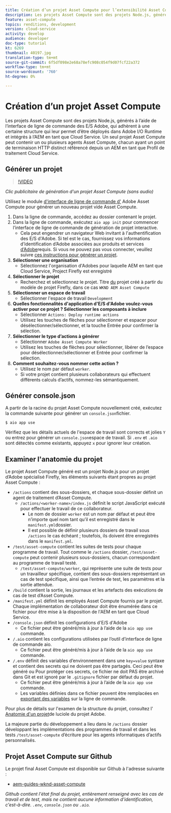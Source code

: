 ```yaml
---
title: Création d’un projet Asset Compute pour l’extensibilité Asset Compute
description: Les projets Asset Compute sont des projets Node.js, générés à l’aide de l’interface de ligne de commande des E/S Adobe, qui adhèrent à une certaine structure leur permettant d’être déployés dans Adobe I/O Runtime et intégrés à l’AEM en tant que Cloud Service.
feature: asset-compute
topics: renditions, development
version: cloud-service
activity: develop
audience: developer
doc-type: tutorial
kt: 6269
thumbnail: 40197.jpg
translation-type: tm+mt
source-git-commit: 6f5df098e2e68a78efc908c054f9d07fcf22a372
workflow-type: tm+mt
source-wordcount: '760'
ht-degree: 0%

---
```



# Création d’un projet Asset Compute

Les projets Asset Compute sont des projets Node.js, générés à l’aide de l’interface de ligne de commande des E/S Adobe, qui adhèrent à une certaine structure qui leur permet d’être déployés dans Adobe I/O Runtime et intégrés à l’AEM en tant que Cloud Service. Un seul projet Asset Compute peut contenir un ou plusieurs agents Asset Compute, chacun ayant un point de terminaison HTTP distinct référencé depuis un AEM en tant que Profil de traitement Cloud Service.

## Générer un projet

>[!VIDEO](https://video.tv.adobe.com/v/40197/?quality=12&learn=on)

_Clic publicitaire de génération d&#39;un projet Asset Compute (sans audio)_


Utilisez le module [d&#39;interface de ligne de commande d&#39;](../set-up/development-environment.md#aio-cli) Adobe Asset Compute pour générer un nouveau projet vide Asset Compute.

1. Dans la ligne de commande, accédez au dossier contenant le projet.
1. Dans la ligne de commande, exécutez `aio app init` pour commencer l’interface de ligne de commande de génération de projet interactive.
   + Cela peut engendrer un navigateur Web invitant à l&#39;authentification des E/S d&#39;Adobe. Si tel est le cas, fournissez vos informations d’identification d’Adobe associées aux produits et services [d’Adobe](../set-up/accounts-and-services.md)requis. Si vous ne pouvez pas vous connecter, veuillez suivre [ces instructions pour générer un projet](https://github.com/AdobeDocs/project-firefly/blob/master/getting_started/first_app.md#42-developer-is-not-logged-in-as-enterprise-organization-user).
1. __Sélectionner une organisation__
   + Sélectionnez l&#39;organisation d&#39;Adobes pour laquelle AEM en tant que Cloud Service, Project Firefly est enregistré
1. __Sélectionner le projet__
   + Recherchez et sélectionnez le projet. Titre [du](../set-up/firefly.md) projet créé à partir du modèle de projet Firefly, dans ce cas `WKND AEM Asset Compute`
1. __Sélectionner un espace de travail__
   + Sélectionner l&#39;espace de travail `Development`
1. __Quelles fonctionnalités d&#39;application d&#39;E/S d&#39;Adobe voulez-vous activer pour ce projet ? Sélectionner les composants à inclure__
   + Sélectionner `Actions: Deploy runtime actions`
   + Utilisez les touches de flèches pour sélectionner et espacer pour désélectionner/sélectionner, et la touche Entrée pour confirmer la sélection.
1. __Sélectionner le type d’actions à générer__
   + Sélectionner `Adobe Asset Compute Worker`
   + Utilisez les touches de flèches pour sélectionner, libérer de l’espace pour désélectionner/sélectionner et Entrée pour confirmer la sélection.
1. __Comment souhaitez-vous nommer cette action ?__
   + Utilisez le nom par défaut `worker`.
   + Si votre projet contient plusieurs collaborateurs qui effectuent différents calculs d’actifs, nommez-les sémantiquement.

## Générer console.json

A partir de la racine du projet Asset Compute nouvellement créé, exécutez la commande suivante pour générer un `console.json`fichier.

```
$ aio app use
```

Vérifiez que les détails actuels de l&#39;espace de travail sont corrects et jolies `Y` ou entrez pour générer un `console.json`espace de travail. Si `.env` et `.aio` sont détectés comme existants, appuyez `x` pour ignorer leur création.

## Examiner l&#39;anatomie du projet

Le projet Asset Compute généré est un projet Node.js pour un projet d’Adobe spécialisé Firefly, les éléments suivants étant propres au projet Asset Compute :

+ `/actions` contient des sous-dossiers, et chaque sous-dossier définit un agent de traitement d’Asset Compute.
   + `/actions/<worker-name>/index.js` définit le script JavaScript exécuté pour effectuer le travail de ce collaborateur.
      + Le nom de dossier `worker` est un nom par défaut et peut être n’importe quel nom tant qu’il est enregistré dans le `manifest.yml`dossier.
      + Il est possible de définir plusieurs dossiers de travail sous `/actions` le cas échéant ; toutefois, ils doivent être enregistrés dans le `manifest.yml`.
+ `/test/asset-compute` contient les suites de tests pour chaque programme de travail. Tout comme le `/actions` dossier, `/test/asset-compute` peut contenir plusieurs sous-dossiers, chacun correspondant au programme de travail testé.
   + `/test/asset-compute/worker`, qui représente une suite de tests pour un travailleur spécifique, contient des sous-dossiers représentant un cas de test spécifique, ainsi que l’entrée de test, les paramètres et la sortie attendue.
+ `/build` contient la sortie, les journaux et les artefacts des exécutions de cas de test d’Asset Compute.
+ `/manifest.yml` définit les employés Asset Compute fournis par le projet. Chaque implémentation de collaborateur doit être énumérée dans ce fichier pour être mise à la disposition de l&#39;AEM en tant que Cloud Service.
+ `/console.json` définit les configurations d&#39;E/S d&#39;Adobe
   + Ce fichier peut être généré/mis à jour à l’aide de la `aio app use` commande.
+ `/.aio` contient les configurations utilisées par l’outil d’interface de ligne de commande aio.
   + Ce fichier peut être généré/mis à jour à l’aide de la `aio app use` commande.
+ `/.env` définit des variables d’environnement dans une `key=value` syntaxe et contient des secrets qui ne doivent pas être partagés. Ceci peut être généré ou Pour protéger ces secrets, ce fichier ne doit PAS être archivé dans Git et est ignoré par le `.gitignore` fichier par défaut du projet.
   + Ce fichier peut être généré/mis à jour à l’aide de la `aio app use` commande.
   + Les variables définies dans ce fichier peuvent être remplacées en [exportant des variables](../deploy/runtime.md) sur la ligne de commande.

Pour plus de détails sur l&#39;examen de la structure du projet, consultez l&#39; [Anatomie d&#39;un projet](https://github.com/AdobeDocs/project-firefly/blob/master/getting_started/first_app.md#5-anatomy-of-a-project-firefly-application)de luciole du projet Adobe.

La majeure partie du développement a lieu dans le `/actions` dossier développant les implémentations des programmes de travail et dans les tests `/test/asset-compute` d’écriture pour les agents informatiques d’actifs personnalisés.

## Projet Asset Compute sur Github

Le projet final Asset Compute est disponible sur Github à l&#39;adresse suivante :

+ [aem-guides-wknd-asset-compute](https://github.com/adobe/aem-guides-wknd-asset-compute)

_Github contient l&#39;état final du projet, entièrement renseigné avec les cas de travail et de test, mais ne contient aucune information d&#39;identification, c&#39;est-à-dire. `.env`, `console.json` ou `.aio`._

